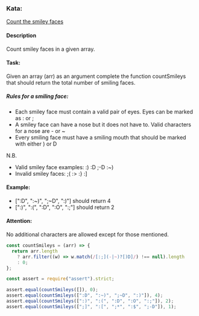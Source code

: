 ### Kata:

[Count the smiley faces](https://www.codewars.com/kata/583203e6eb35d7980400002a/train/javascript)

#### Description

Count smiley faces in a given array.

#### Task:

Given an array (arr) as an argument complete the function countSmileys that should return the total number of smiling faces.

##### Rules for a smiling face:

- Each smiley face must contain a valid pair of eyes. Eyes can be marked as : or ;
- A smiley face can have a nose but it does not have to. Valid characters for a nose are - or ~
- Every smiling face must have a smiling mouth that should be marked with either ) or D

N.B.

- Valid smiley face examples: :) :D ;-D :~)
- Invalid smiley faces: ;( :> :} :]

#### Example:

- [":D", ":~)", ";~D", ":)"] should return 4
- [":)", ":(", ":D", ":O", ":;"] should return 2

#### Attention:

No additional characters are allowed except for those mentioned.

```javascript
const countSmileys = (arr) => {
  return arr.length
    ? arr.filter((w) => w.match(/[:;](-|~)?[)D]/) !== null).length
    : 0;
};

const assert = require("assert").strict;

assert.equal(countSmileys([]), 0);
assert.equal(countSmileys([":D", ":~)", ";~D", ":)"]), 4);
assert.equal(countSmileys([":)", ":(", ":D", ":O", ":;"]), 2);
assert.equal(countSmileys([";]", ":[", ";*", ":$", ";-D"]), 1);
```
